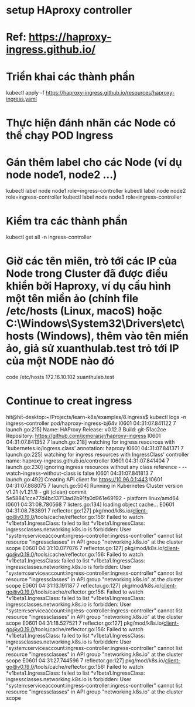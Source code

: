 # setup HAproxy controller
# Ref: https://haproxy-ingress.github.io/

# Triển khai các thành phần
kubectl apply -f https://haproxy-ingress.github.io/resources/haproxy-ingress.yaml

# Thực hiện đánh nhãn các Node có thể chạy POD Ingress
# Gán thêm label cho các Node (ví dụ node node1, node2 ...)
kubectl label node node1 role=ingress-controller
kubectl label node node2 role=ingress-controller
kubectl label node node3 role=ingress-controller

# Kiểm tra các thành phần
kubectl get all -n ingress-controller

# Giờ các tên miên, trỏ tới các IP của Node trong Cluster đã được điều khiển bởi Haproxy, ví dụ cấu hình một tên miền ảo (chính file /etc/hosts (Linux, macoS) hoặc C:\Windows\System32\Drivers\etc\hosts (Windows), thêm vào tên miền ảo, giả sử xuanthulab.test trỏ tới IP của một NODE nào đó
code /etc/hosts
172.16.10.102 xuanthulab.test

# Continue to creat ingress


hit@hit-desktop:~/Projects/learn-k8s/examples/8.ingress$ kubectl logs -n ingress-controller pod/haproxy-ingress-bj64v
I0601 04:31:07.841122       7 launch.go:215] 
Name:       HAProxy
Release:    v0.12.3
Build:      git-51ac2ce
Repository: https://github.com/jcmoraisjr/haproxy-ingress
I0601 04:31:07.841352       7 launch.go:218] watching for ingress resources with 'kubernetes.io/ingress.class' annotation: haproxy
I0601 04:31:07.841371       7 launch.go:225] watching for ingress resources with IngressClass' controller name: haproxy-ingress.github.io/controller
I0601 04:31:07.841404       7 launch.go:230] ignoring ingress resources without any class reference - --watch-ingress-without-class is false
I0601 04:31:07.841813       7 launch.go:492] Creating API client for https://10.96.0.1:443
I0601 04:31:07.888075       7 launch.go:504] Running in Kubernetes Cluster version v1.21 (v1.21.1) - git (clean) commit 5e58841cce77d4bc13713ad2b91fa0d961e69192 - platform linux/amd64
I0601 04:31:08.780568       7 listers.go:134] loading object cache...
E0601 04:31:08.783891       7 reflector.go:127] pkg/mod/k8s.io/client-go@v0.19.0/tools/cache/reflector.go:156: Failed to watch *v1beta1.IngressClass: failed to list *v1beta1.IngressClass: ingressclasses.networking.k8s.io is forbidden: User "system:serviceaccount:ingress-controller:ingress-controller" cannot list resource "ingressclasses" in API group "networking.k8s.io" at the cluster scope
E0601 04:31:10.077076       7 reflector.go:127] pkg/mod/k8s.io/client-go@v0.19.0/tools/cache/reflector.go:156: Failed to watch *v1beta1.IngressClass: failed to list *v1beta1.IngressClass: ingressclasses.networking.k8s.io is forbidden: User "system:serviceaccount:ingress-controller:ingress-controller" cannot list resource "ingressclasses" in API group "networking.k8s.io" at the cluster scope
E0601 04:31:13.191187       7 reflector.go:127] pkg/mod/k8s.io/client-go@v0.19.0/tools/cache/reflector.go:156: Failed to watch *v1beta1.IngressClass: failed to list *v1beta1.IngressClass: ingressclasses.networking.k8s.io is forbidden: User "system:serviceaccount:ingress-controller:ingress-controller" cannot list resource "ingressclasses" in API group "networking.k8s.io" at the cluster scope
E0601 04:31:18.527521       7 reflector.go:127] pkg/mod/k8s.io/client-go@v0.19.0/tools/cache/reflector.go:156: Failed to watch *v1beta1.IngressClass: failed to list *v1beta1.IngressClass: ingressclasses.networking.k8s.io is forbidden: User "system:serviceaccount:ingress-controller:ingress-controller" cannot list resource "ingressclasses" in API group "networking.k8s.io" at the cluster scope
E0601 04:31:27.744596       7 reflector.go:127] pkg/mod/k8s.io/client-go@v0.19.0/tools/cache/reflector.go:156: Failed to watch *v1beta1.IngressClass: failed to list *v1beta1.IngressClass: ingressclasses.networking.k8s.io is forbidden: User "system:serviceaccount:ingress-controller:ingress-controller" cannot list resource "ingressclasses" in API group "networking.k8s.io" at the cluster scope

